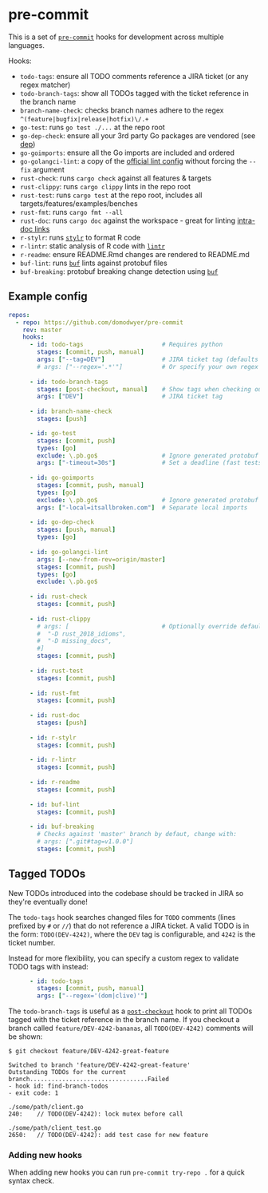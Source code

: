 # pre-commit

This is a set of [`pre-commit`] hooks for development across multiple languages.

Hooks:
* `todo-tags`: ensure all TODO comments reference a JIRA ticket (or any regex matcher)
* `todo-branch-tags`: show all TODOs tagged with the ticket reference in the branch name
* `branch-name-check`: checks branch names adhere to the regex `^(feature|bugfix|release|hotfix)\/.+`
* `go-test`: runs `go test ./...` at the repo root
* `go-dep-check`: ensure all your 3rd party Go packages are vendored (see [dep])
* `go-goimports`: ensure all the Go imports are included and ordered
* `go-golangci-lint`: a copy of the [official lint
  config](https://github.com/golangci/golangci-lint/commit/09677d574ea6cd05141022aa90b88b6598bfa1a1)
  without forcing the `--fix` argument
* `rust-check`: runs `cargo check` against all features & targets
* `rust-clippy`: runs `cargo clippy` lints in the repo root
* `rust-test`: runs `cargo test` at the repo root, includes all targets/features/examples/benches
* `rust-fmt`: runs `cargo fmt --all`
* `rust-doc`: runs `cargo doc` against the workspace - great for linting [intra-doc links]
* `r-stylr`: runs [`stylr`] to format R code
* `r-lintr`: static analysis of R code with [`lintr`]
* `r-readme`: ensure README.Rmd changes are rendered to README.md
* `buf-lint`: runs [`buf`] lints against protobuf files
* `buf-breaking`: protobuf breaking change detection using [`buf`]

## Example config

```yaml
repos:
  - repo: https://github.com/domodwyer/pre-commit
    rev: master
    hooks:
      - id: todo-tags                      # Requires python
        stages: [commit, push, manual]
        args: ["--tag=DEV"]                # JIRA ticket tag (defaults to DEV)
        # args: ["--regex='.*'"]           # Or specify your own regex
      
      - id: todo-branch-tags
        stages: [post-checkout, manual]    # Show tags when checking out
        args: ["DEV"]                      # JIRA ticket tag
      
      - id: branch-name-check
        stages: [push]

      - id: go-test
        stages: [commit, push]
        types: [go]
        exclude: \.pb.go$                  # Ignore generated protobuf files
        args: ["-timeout=30s"]             # Set a deadline (fast tests == happy developers)
      
      - id: go-goimports
        stages: [commit, push, manual]
        types: [go]
        exclude: \.pb.go$                  # Ignore generated protobuf files
        args: ["-local=itsallbroken.com"]  # Separate local imports
      
      - id: go-dep-check
        stages: [push, manual]
        types: [go]
      
      - id: go-golangci-lint
        args: [--new-from-rev=origin/master]
        stages: [commit, push]
        types: [go]
        exclude: \.pb.go$
      
      - id: rust-check
        stages: [commit, push]
      
      - id: rust-clippy
        # args: [                          # Optionally override default configured lints
        #  "-D rust_2018_idioms",
        #  "-D missing_docs",
        #]
        stages: [commit, push]
      
      - id: rust-test
        stages: [commit, push]
      
      - id: rust-fmt
        stages: [commit, push]
      
      - id: rust-doc
        stages: [push]
      
      - id: r-stylr
        stages: [commit, push]
      
      - id: r-lintr
        stages: [commit, push]
      
      - id: r-readme
        stages: [commit, push]
      
      - id: buf-lint
        stages: [commit, push]
      
      - id: buf-breaking
        # Checks against 'master' branch by defaut, change with:
        # args: [".git#tag=v1.0.0"]
        stages: [commit, push]
```

## Tagged TODOs

New TODOs introduced into the codebase should be tracked in JIRA so they're
eventually done!

The `todo-tags` hook searches changed files for `TODO` comments (lines prefixed
by `#` or `//`) that do not reference a JIRA ticket. A valid TODO is in the
form: `TODO(DEV-4242)`, where the `DEV` tag is configurable, and `4242` is the
ticket number.

Instead for more flexibility, you can specify a custom regex to validate TODO
tags with instead:

```yaml
      - id: todo-tags
        stages: [commit, push, manual]
        args: ["--regex='(dom|clive)'"] 
```

The `todo-branch-tags` is useful as a [`post-checkout`] hook to print all TODOs
tagged with the ticket reference in the branch name. If you checkout a branch
called `feature/DEV-4242-bananas`, all `TODO(DEV-4242)` comments will be shown:

```text
$ git checkout feature/DEV-4242-great-feature

Switched to branch 'feature/DEV-4242-great-feature'
Outstanding TODOs for the current branch.................................Failed
- hook id: find-branch-todos
- exit code: 1

./some/path/client.go
240:	// TODO(DEV-4242): lock mutex before call

./some/path/client_test.go
2650:	// TODO(DEV-4242): add test case for new feature
```

### Adding new hooks

When adding new hooks you can run `pre-commit try-repo .` for a quick syntax check.

[`pre-commit`]: https://pre-commit.com
[dep]: https://github.com/golang/dep
[`post-checkout`]: https://git-scm.com/docs/githooks#_post_checkout
[`stylr`]: https://styler.r-lib.org/
[`lintr`]: https://github.com/jimhester/lintr
[`buf`]: https://buf.build/
[intra-doc links]: https://doc.rust-lang.org/rustdoc/lints.html#broken_intra_doc_links  
